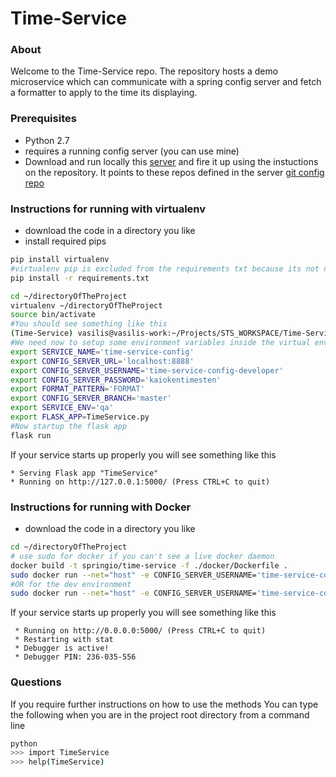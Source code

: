 # Time-Service

### About
Welcome to the Time-Service repo. The repository hosts a demo microservice which can communicate with a spring config server and fetch a formatter to apply to the time its displaying.

### Prerequisites
- Python 2.7
- requires a running config server (you can use mine)
- Download and run locally this  [server](https://github.com/geekOramon/configuration-service) and fire it up using the instuctions on the repository. It points to these repos defined in the server  [git config repo](https://github.com/geekOramon/time-service-config-dev)

### Instructions for running with virtualenv 
- download the code in a directory you like
- install required pips  
```bash
pip install virtualenv
#virtualenv pip is excluded from the requirements txt because its not needed on docker builds
pip install -r requirements.txt
```
```bash
cd ~/directoryOfTheProject
virtualenv ~/directoryOfTheProject
source bin/activate
#You should see something like this
(Time-Service) vasilis@vasilis-work:~/Projects/STS_WORKSPACE/Time-Service(master)
#We need now to setup some environment variables inside the virtual environment subsystem
export SERVICE_NAME='time-service-config'
export CONFIG_SERVER_URL='localhost:8888'
export CONFIG_SERVER_USERNAME='time-service-config-developer'
export CONFIG_SERVER_PASSWORD='kaiokentimesten'
export FORMAT_PATTERN='FORMAT'
export CONFIG_SERVER_BRANCH='master'
export SERVICE_ENV='qa'
export FLASK_APP=TimeService.py
#Now startup the flask app
flask run
```
If your service starts up properly you will see something like this 
``` 
* Serving Flask app "TimeService"
* Running on http://127.0.0.1:5000/ (Press CTRL+C to quit)
```

### Instructions for running with Docker
- download the code in a directory you like
```bash
cd ~/directoryOfTheProject
# use sudo for docker if you can't see a live docker daemon
docker build -t springio/time-service -f ./docker/Dockerfile .
sudo docker run --net="host" -e CONFIG_SERVER_USERNAME='time-service-config-developer' -e SERVICE_ENV='qa' -e CONFIG_SERVER_PASSWORD='kaiokentimesten' -e CONFIG_SERVER_URL='localhost:8888' -e CONFIG_SERVER_BRANCH=master -e SERVICE_NAME='time-service-config' -e FORMAT_PATTERN='FORMAT' -p 5000:5000 springio/time-service
#OR for the dev environment
sudo docker run --net="host" -e CONFIG_SERVER_USERNAME='time-service-config-developer' -e SERVICE_ENV='dev' -e CONFIG_SERVER_PASSWORD='kaiokentimesten' -e CONFIG_SERVER_URL='localhost:8888' -e CONFIG_SERVER_BRANCH=master -e SERVICE_NAME='time-service-config' -e FORMAT_PATTERN='FORMAT' -p 5000:5000 springio/time-service
```
If your service starts up properly you will see something like this 
``` 
 * Running on http://0.0.0.0:5000/ (Press CTRL+C to quit)
 * Restarting with stat
 * Debugger is active!
 * Debugger PIN: 236-035-556

```

### Questions
If you require further instructions on how to use the methods
You can type the following when you are in the project root directory from a command line
```bash
python
>>> import TimeService
>>> help(TimeService)
```


